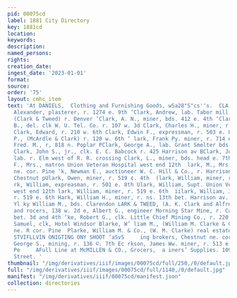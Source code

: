 ```yaml
---
pid: 00075cd
label: 1881 City Directory
key: 1881cd
location: 
keywords: 
description: 
named_persons: 
rights: 
creation_date: 
ingest_date: '2023-01-01'
format: 
source: 
order: '75'
layout: cmhc_item
text: 'At DANIELS,  Clothing and Furnishing Goods, wSa28"S"cs''s.  CLA 99 CLA        ‘Clark,
  Alexander, plasterer, r. 1274 e. 9th ‘Clark, Andrew, lab. Tabor mill Clark, A. K.,
  (Clark & Tweed) r. Denver ‘Clark, A. N., miner, bds. 412 e. 4th ‘Clark, Charies
  B., del. clk W. U. Tel. Co. r. 107 w. 3d Clark, Charles H., miner, r. 623 w. Front
  Clark, Edward, r. 210 w. 6th Clark, Edwin F., expressman, r. 503 e. 8th Clark, Edwin
  P., (McArdle & Clark) r. 120 w. 6th ‘ lark, Frank Py. miner, r. 714 e. 9th "Clark,
  Fred. M., r, 818 n. Poplar PClark, George A., lab. Grant Smelter bds. 601_w. Elm
  Clark, John S., jr., clk. E. C. Babcock r. 425 Harrison av BClark, Joseph, > eva
  lab. r. Elm west of R. R. crossing Clark, L., miner, bds. head e. 7th Glark, Mary
  F., Mrs., matron Union Veteran Hospital west end 12th  lark, M., Mrs., r. Chestnut
  ne. cor. Pine ‘k, Newman E., auctioneer W. C. Hill & Co., r. Harrison av. uw. cor,
  Chestnut pUlark, Owen, miner, r. 519 ¢. 4th  (lark, William, miner, r. 311 e. 8th
  rk, William, expreasman, r. 501 e. 8th Ulark, William, Supt. Union Veteran Hospital,
  west end 12th lark, William, miner, r. 519 e. 6th  iilark, William, Jr., miner,
  r. 519 e. 6th Hark, William H., miner, r. ns. 13th bet. Harrison av. and Poplar
  Yl ky William M., bds. Clarendon LARK & TWEED, (A. K. Clark and Alfred Tweed) bakers
  and rocers, 138 w. 2d e, Albert G., engineer Morning Star Mine, r. Carbonate Hill
  bet. 3d and 4th ‘ke, Robert G., clk. Little Chief Mining Co., r. 220 w. 9th Dlarke,
  Samuel, clk, Hotel Windsor Blarke, W’ liam M., (William M. Clarke & Co.) r. Chestnut
  ne. R cor. Pine  Plarke, William M. & Co., (W. M. Clarke) real estate and win                                                                          senviiaw
  STVIFLLVIN ONIGTING ONY SHOOT ‘aSvS     ing brokers, Chestnut ne. cor. Pine Se Plarkeon,
  George S., mining, r. 136 ©. 7th Ec rkson, James Ww. miner, r. 513 e. 6th zB: oon
  Pe     AFull Line at McMILLEN & CO., Grocers,  a iners’ Supplies. 109 West Chestnut
  Street. '
thumbnail: "/img/derivatives/iiif/images/00075cd/full/250,/0/default.jpg"
full: "/img/derivatives/iiif/images/00075cd/full/1140,/0/default.jpg"
manifest: "/img/derivatives/iiif/00075cd/manifest.json"
collection: directories
---
```

